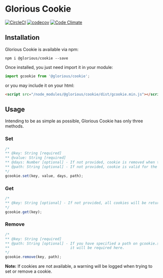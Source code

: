 # Glorious Cookie

[![CircleCI](https://circleci.com/gh/rafaelcamargo/glorious-cookie.svg?style=svg)](https://circleci.com/gh/rafaelcamargo/glorious-cookie)
[![codecov](https://codecov.io/gh/rafaelcamargo/glorious-cookie/branch/master/graph/badge.svg)](https://codecov.io/gh/rafaelcamargo/glorious-cookie)
[![Code Climate](https://codeclimate.com/github/rafaelcamargo/glorious-cookie/badges/gpa.svg)](https://codeclimate.com/github/rafaelcamargo/glorious-cookie)

## Installation

Glorious Cookie is available via npm:
```
npm i @glorious/cookie --save
```

Once installed, you just need import it in your module:
``` javascript
import gcookie from '@glorious/cookie';
```
or you may include it on your html:
``` html
<script src="/node_modules/@glorious/cookie/dist/gcookie.min.js"></script>
```

## Usage

Intending to be as simple as possible, Glorious Cookie has only three methods.

### Set

``` javascript
/*
** @key: String [required]
** @value: String [required]
** @days: Number [optional] - If not provided, cookie is removed when the user closes the browser.
** @path: String [optional] - If not provided, cookie is valid for the entire site.
*/
gcookie.set(key, value, days, path);
```

### Get

``` javascript
/*
** @key: String [optional] - If not provided, all cookies will be returned.
*/
gcookie.get(key);
```

### Remove

``` javascript
/*
** @key: String [required]
** @path: String [optional] - If you have specified a path on gcookie.set(),
**                            it will be required here.
*/
gcookie.remove(key, path);
```

**Note:** If cookies are not available, a warning will be logged when trying to set or remove a cookie.
